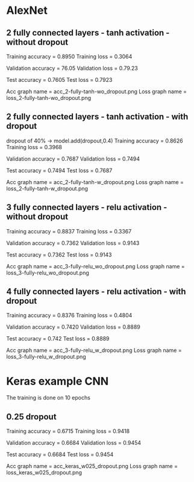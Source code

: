 # AlexNet

## 2 fully connected layers - tanh activation - without dropout
Training accuracy  = 0.8950
Training loss = 0.3064

Validation accuracy = 76.05
Validation loss = 0.79.23

Test accuracy = 0.7605
Test loss = 0.7923

Acc graph name = acc_2-fully-tanh-wo_dropout.png
Loss graph name =  loss_2-fully-tanh-wo_dropout.png

## 2 fully connected layers - tanh activation - with dropout
dropout of 40% -> model.add(dropout,0.4)
Training accuracy = 0.8626
Training loss = 0.3968

Validation accuracy = 0.7687
Validation loss = 0.7494

Test accuracy = 0.7494
Test loss = 0.7687

Acc graph name = acc_2-fully-tanh-w_dropout.png
Loss graph name =  loss_2-fully-tanh-w_dropout.png

## 3 fully connected layers - relu activation - without dropout
Training accuracy = 0.8837
Training loss = 0.3367

Validation accuracy = 0.7362
Validation loss = 0.9143

Test accuracy = 0.7362
Test loss = 0.9143

Acc graph name = acc_3-fully-relu_wo_dropout.png
Loss graph name =  loss_3-fully-relu_wo_dropout.png

## 4 fully connected layers - relu activation - with dropout
Training accuracy = 0.8376
Training loss = 0.4804

Validation accuracy = 0.7420
Validation loss = 0.8889

Test accuracy = 0.742
Test loss = 0.8889

Acc graph name = acc_3-fully-relu_w_dropout.png
Loss graph name =  loss_3-fully-relu_w_dropout.png

# Keras example CNN
The training is done on 10 epochs
## 0.25 dropout
Training accuracy = 0.6715
Training loss = 0.9418

Validation accuracy = 0.6684
Validation loss = 0.9454

Test accuracy = 0.6684
Test loss = 0.9454

Acc graph name = acc_keras_w025_dropout.png
Loss graph name = loss_keras_w025_dropout.png
